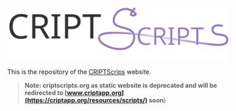 [![CRIPT Scripts logo](./assets/images/criptscripts-logo.svg)](https://criptscripts.org/)

This is the repository of the [CRIPTScrips](https://criptscripts.org/) website.
> **Note: criptscripts.org as static website is deprecated and will be redirected to [www.criptapp.org](https://criptapp.org/resources/scripts/) soon**)

<!--
![Markdown](https://img.shields.io/badge/Language-Markdown-lightgrey?style=for-the-badge&logo=markdown)
![Ruby](https://img.shields.io/badge/Language-Ruby-red?style=for-the-badge&logo=ruby)
![Ruby Package Jekyll](https://img.shields.io/badge/Ruby%20Gem-Jekyll-red?style=for-the-badge&logo=jekyll)
![HTML](https://img.shields.io/badge/Language-HTML5-red?style=for-the-badge&logo=html5)
![CSS](https://img.shields.io/badge/Language-CSS-blue?style=for-the-badge&logo=css3)
![Fontawesome](https://img.shields.io/badge/Icons-Fontawesome-blueviolet?style=for-the-badge&logo=fontawesome)

-->
